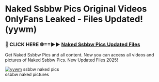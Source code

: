 # Naked Ssbbw Pics Original Videos 0nlyFans Leaked - Files Updated! (yywm)

<h3>🔴 CLICK HERE 🌐==►► <a href="https://tinyurl.com/yckcrads" rel="nofollow">Naked Ssbbw Pics Updated Files</a></h3>

Get Naked Ssbbw Pics and all content. Now you can access all videos and pictures of Naked Ssbbw Pics. New Updated Files 2025!

[![yywm](https://i.imgur.com/hpKpOFt.gif)](https://tinyurl.com/yckcrads)
ssbbw naked pics<br>
ssbbw naked pictures
